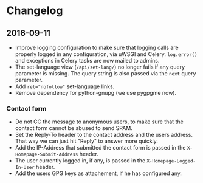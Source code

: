 # Changelog

## 2016-09-11

* Improve logging configuration to make sure that logging calls are properly logged in any
  configuration, via uWSGI and Celery. `log.error()` and exceptions in Celery tasks are now mailed
  to admins.
* The set-language view (`/api/set-lang/`) no longer fails if any query parameter is missing. The
  query string is also passed via the `next` query parameter.
* Add `rel="nofollow"` set-language links.
* Remove dependency for python-gnupg (we use pygpgme now).

### Contact form

* Do not CC the message to anonymous users, to make sure that the contact form cannot be abused to
  send SPAM.
* Set the Reply-To header to the contact address and the users address. That way we can just hit
  "Reply" to answer more quickly.
* Add the IP-Address that submitted the contact form is passed in the `X-Homepage-Submit-Address`
  header.
* The user currently logged in, if any, is passed in the `X-Homepage-Logged-In-User` header.
* Add the users GPG keys as attachement, if he has configured any.
